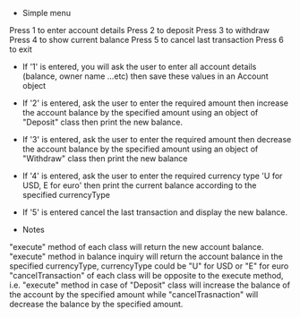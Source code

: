 - Simple menu

Press 1 to enter account details
Press 2 to deposit
Press 3 to withdraw
Press 4 to show current balance
Press 5 to cancel last transaction
Press 6 to exit
 
- If '1' is entered, you will ask the user to enter all account details (balance, owner name …etc) then save these values in an Account object
- If '2' is entered, ask the user to enter the required amount then increase the account balance by the specified amount using an object of "Deposit"  class then print the new balance.
- If '3' is entered, ask the user to enter the required amount then decrease the account balance by the specified amount using an object of "Withdraw" class then print the new balance
- If '4' is entered, ask the user to enter the required currency type 'U for USD, E for euro' then print the current balance according to the specified currencyType
- If '5' is entered cancel the last transaction and display the new balance.


- Notes

"execute" method of each class will return the new account balance.
"execute" method in balance inquiry will return the account balance in the specified currencyType, currencyType could be "U" for USD or "E" for euro
"cancelTransaction" of each class will be opposite to the execute method, i.e. "execute" method in case of "Deposit" class will increase the balance of the account by the specified amount while "cancelTrasnaction" will decrease the balance by the specified amount.
